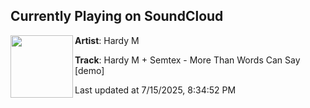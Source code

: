 ## Currently Playing on SoundCloud

[<img align="left" width="100" src="https://i1.sndcdn.com/artworks-xDgQqQNdozwzxWPU-yushnA-t500x500.png">](https://soundcloud.com/bpmbullyz/hardy-m-semtex-more-than-words?in=saxurn/sets/clipart-that/)

**Artist**: Hardy M 

**Track**: Hardy M + Semtex - More Than Words Can Say [demo]

Last updated at 7/15/2025, 8:34:52 PM
